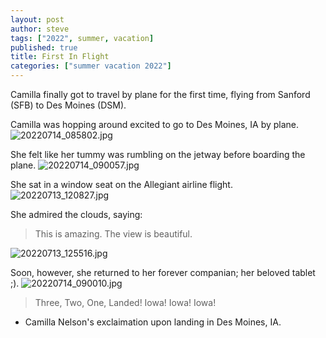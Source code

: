 ```yaml
---
layout: post
author: steve
tags: ["2022", summer, vacation]
published: true
title: First In Flight
categories: ["summer vacation 2022"]
---
```

Camilla finally got to travel by plane for the first time, flying from Sanford (SFB) to Des Moines (DSM).

Camilla was hopping around excited to go to Des Moines, IA by plane.
![20220714_085802.jpg]({{site.baseurl}}/assets/media/20220714_085802.jpg)

She felt like her tummy was rumbling on the jetway before boarding the plane.
![20220714_090057.jpg]({{site.baseurl}}/assets/media/20220714_090057.jpg)

She sat in a window seat on the Allegiant airline flight.
![20220713_120827.jpg]({{site.baseurl}}/assets/media/20220713_120827.jpg)

She admired the clouds, saying:

> This is amazing. The view is beautiful.

![20220713_125516.jpg]({{site.baseurl}}/assets/media/20220713_125516.jpg)

Soon, however, she returned to her forever companian; her beloved tablet ;).
![20220714_090010.jpg]({{site.baseurl}}/assets/media/20220714_090010.jpg)

> Three, Two, One, Landed!
> Iowa! Iowa! Iowa!

- Camilla Nelson's exclaimation upon landing in Des Moines, IA.
